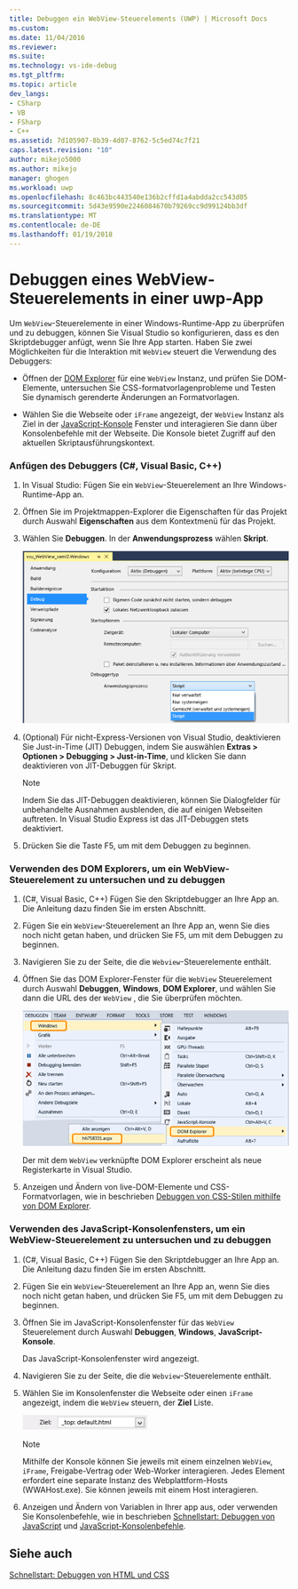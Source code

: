 ```yaml
---
title: Debuggen ein WebView-Steuerelements (UWP) | Microsoft Docs
ms.custom: 
ms.date: 11/04/2016
ms.reviewer: 
ms.suite: 
ms.technology: vs-ide-debug
ms.tgt_pltfrm: 
ms.topic: article
dev_langs:
- CSharp
- VB
- FSharp
- C++
ms.assetid: 7d105907-8b39-4d07-8762-5c5ed74c7f21
caps.latest.revision: "10"
author: mikejo5000
ms.author: mikejo
manager: ghogen
ms.workload: uwp
ms.openlocfilehash: 8c463bc443540e136b2cffd1a4abdda2cc543d05
ms.sourcegitcommit: 5d43e9590e2246084670b79269cc9d99124bb3df
ms.translationtype: MT
ms.contentlocale: de-DE
ms.lasthandoff: 01/19/2018
---
```

# <a name="debug-a-webview-control-in-a-uwp-app"></a>Debuggen eines WebView-Steuerelements in einer uwp-App
  
 Um `WebView`-Steuerelemente in einer Windows-Runtime-App zu überprüfen und zu debuggen, können Sie Visual Studio so konfigurieren, dass es den Skriptdebugger anfügt, wenn Sie Ihre App starten. Haben Sie zwei Möglichkeiten für die Interaktion mit `WebView` steuert die Verwendung des Debuggers:  
  
-   Öffnen der [DOM Explorer](../debugger/quickstart-debug-html-and-css.md) für eine `WebView` Instanz, und prüfen Sie DOM-Elemente, untersuchen Sie CSS-formatvorlagenprobleme und Testen Sie dynamisch gerenderte Änderungen an Formatvorlagen.  
  
-   Wählen Sie die Webseite oder `iFrame` angezeigt, der `WebView` Instanz als Ziel in der [JavaScript-Konsole](../debugger/javascript-console-commands.md) Fenster und interagieren Sie dann über Konsolenbefehle mit der Webseite. Die Konsole bietet Zugriff auf den aktuellen Skriptausführungskontext.  
  
### <a name="attach-the-debugger-c-visual-basic-c"></a>Anfügen des Debuggers (C#, Visual Basic, C++)  
  
1.  In Visual Studio: Fügen Sie ein `WebView`-Steuerelement an Ihre Windows-Runtime-App an.  
  
2.  Öffnen Sie im Projektmappen-Explorer die Eigenschaften für das Projekt durch Auswahl **Eigenschaften** aus dem Kontextmenü für das Projekt.  
  
3.  Wählen Sie **Debuggen**. In der **Anwendungsprozess** wählen **Skript**.  
  
     ![Fügen Sie den Skriptdebugger](../debugger/media/js_dom_webview_script_debugger.png "JS_DOM_WebView_Script_Debugger")  
  
4.  (Optional) Für nicht-Express-Versionen von Visual Studio, deaktivieren Sie Just-in-Time (JIT) Debuggen, indem Sie auswählen **Extras > Optionen > Debugging > Just-in-Time**, und klicken Sie dann deaktivieren von JIT-Debuggen für Skript.  
  
    > [!NOTE]
    >  Indem Sie das JIT-Debuggen deaktivieren, können Sie Dialogfelder für unbehandelte Ausnahmen ausblenden, die auf einigen Webseiten auftreten. In Visual Studio Express ist das JIT-Debuggen stets deaktiviert.  
  
5.  Drücken Sie die Taste F5, um mit dem Debuggen zu beginnen.  
  
### <a name="use-the-dom-explorer-to-inspect-and-debug-a-webview-control"></a>Verwenden des DOM Explorers, um ein WebView-Steuerelement zu untersuchen und zu debuggen  
  
1.  (C#, Visual Basic, C++) Fügen Sie den Skriptdebugger an Ihre App an. Die Anleitung dazu finden Sie im ersten Abschnitt.  
  
2.  Fügen Sie ein `WebView`-Steuerelement an Ihre App an, wenn Sie dies noch nicht getan haben, und drücken Sie F5, um mit dem Debuggen zu beginnen.  
  
3.  Navigieren Sie zu der Seite, die die `Webview`-Steuerelemente enthält.  
  
4.  Öffnen Sie das DOM Explorer-Fenster für die `WebView` Steuerelement durch Auswahl **Debuggen**, **Windows**, **DOM Explorer**, und wählen Sie dann die URL des der `WebView` , die Sie überprüfen möchten.  
  
     ![Öffnen den DOM Explorer](../debugger/media/js_dom_webview.png "JS_DOM_WebView")  
  
     Der mit dem `WebView` verknüpfte DOM Explorer erscheint als neue Registerkarte in Visual Studio.  
  
5.  Anzeigen und Ändern von live-DOM-Elemente und CSS-Formatvorlagen, wie in beschrieben [Debuggen von CSS-Stilen mithilfe von DOM Explorer](../debugger/debug-css-styles-using-dom-explorer.md).  
  
### <a name="use-the-javascript-console-window-to-inspect-and-debug-a-webview-control"></a>Verwenden des JavaScript-Konsolenfensters, um ein WebView-Steuerelement zu untersuchen und zu debuggen  
  
1.  (C#, Visual Basic, C++) Fügen Sie den Skriptdebugger an Ihre App an. Die Anleitung dazu finden Sie im ersten Abschnitt.  
  
2.  Fügen Sie ein `WebView`-Steuerelement an Ihre App an, wenn Sie dies noch nicht getan haben, und drücken Sie F5, um mit dem Debuggen zu beginnen.  
  
3.  Öffnen Sie im JavaScript-Konsolenfenster für das `WebView` Steuerelement durch Auswahl **Debuggen**, **Windows**, **JavaScript-Konsole**.  
  
     Das JavaScript-Konsolenfenster wird angezeigt.  
  
4.  Navigieren Sie zu der Seite, die die `Webview`-Steuerelemente enthält.  
  
5.  Wählen Sie im Konsolenfenster die Webseite oder einen `iFrame` angezeigt, indem die `WebView` steuern, der **Ziel** Liste.  
  
     ![Auswahl in der JavaScript-Konsolenfenster als Ziel](../debugger/media/js_console_target.png "JS_Console_Target")  
  
    > [!NOTE]
    >  Mithilfe der Konsole können Sie jeweils mit einem einzelnen `WebView`, `iFrame`, Freigabe-Vertrag oder Web-Worker interagieren. Jedes Element erfordert eine separate Instanz des Webplattform-Hosts (WWAHost.exe). Sie können jeweils mit einem Host interagieren.  
  
6.  Anzeigen und Ändern von Variablen in Ihrer app aus, oder verwenden Sie Konsolenbefehle, wie in beschrieben [Schnellstart: Debuggen von JavaScript](../debugger/quickstart-debug-javascript-using-the-console.md) und [JavaScript-Konsolenbefehle](../debugger/javascript-console-commands.md).  
  
## <a name="see-also"></a>Siehe auch  
 [Schnellstart: Debuggen von HTML und CSS](../debugger/quickstart-debug-html-and-css.md)